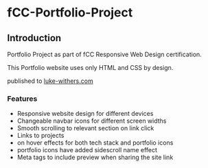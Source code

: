 # fCC-Portfolio-Project

## Introduction

Portfolio Project as part of fCC Responsive Web Design certification.

This Portfolio website uses only HTML and CSS by design.

published to <a href="https://www.luke-withers.com" target="_blank">luke-withers.com</a>

### Features

- Responsive website design for different devices
- Changeable navbar icons for different screen widths
- Smooth scrolling to relevant section on link click
- Links to projects
- on hover effects for both tech stack and portfolio icons
- portfolio icons have added sidescroll name effect
- Meta tags to include preview when sharing the site link
